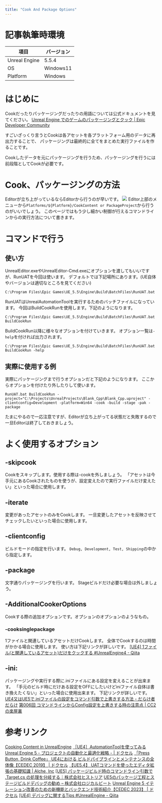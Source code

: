 ```yaml
---
title: "Cook And Package Options"
---
```

# 記事執筆時環境
| 項目              | バージョン       |
|-------------------|------------------|
| Unreal Engine     | 5.5.4            |
| OS           | Windows11   |
| Platform | Windows |

# はじめに
Cookだったりパッケージングだったりの用語については公式ドキュメントを見てください。
[Unreal Engine でのゲームのパッケージングとクック | Epic Developer Community](https://dev.epicgames.com/documentation/ja-jp/unreal-engine/packaging-and-cooking-games-in-unreal-engine)

すごいざっくり言うとCookは各アセットを各プラットフォーム用のデータに再出力することで、
パッケージングは最終的に全てをまとめた実行ファイルを作ることです。

Cookしたデータを元にパッケージングを行うため、パッケージングを行うには前段階としてCookが必要です。

# Cook、パッケージングの方法
Editorが立ち上がっているならEditorから行うのが早いです。
![](https://storage.googleapis.com/zenn-user-upload/e24230320163-20250502.png)
Editor上部のメニューから`Platforms/${Platform}/CookContent or PackageProject`から行うのがいいでしょう。
このページではもう少し細かい制御が行えるコマンドラインからの実行方法について書きます。

# コマンドで行う
## 使い方
UnrealEditor.exeやUnrealEditor-Cmd.exeにオプションを渡してもいいですが、RunUATを今回は使います。
デフォルトでは下記場所にあります。(UE自体やバージョンは適切なところを見てください)
```
C:\Program Files\Epic Games\UE_5.5\Engine\Build\BatchFiles\RunUAT.bat
```

RunUATはUnrealAutomationToolを実行するためのバッチファイルになっています。
今回はBuildCookRunを使用します。下記のようになります。
```
C:\Program Files\Epic Games\UE_5.5\Engine\Build\BatchFiles\RunUAT.bat BuildCookRun
```
BuildCookRun以降に様々なオプションを付けていきます。
オプション一覧は`-help`を付ければ出力されます。
```
C:\Program Files\Epic Games\UE_5.5\Engine\Build\BatchFiles\RunUAT.bat BuildCookRun -help
```

## 実際に使用する例
実際にパッケージングまで行うオプションだと下記のようになります。
ここからオプションを付けたり外したりして使います。
```
RunUAT.bat BuildCookRun -project="C:\Projects\UnrealProjects\Blank_Cpp\Blank_Cpp.uproject" -clientconfig=Development -platform=Win64 -cook -build -stage -pak -package
```
たまにやるので一応注意ですが、Editorが立ち上がってる状態だと失敗するので一旦Editorは終了しておきましょう。

# よく使用するオプション
## -skipcook
Cookをスキップします。使用する際は-cookを外しましょう。
「アセットは今手元にあるCookされたものを使うが、設定変えたので実行ファイルだけ変えたい」といった場合に使用します。

## -iterate
変更があったアセットのみをCookします。
一旦変更したアセットを反映させてチェックしたいといった場合に使用します。

## -clientconfig
ビルドモードの指定を行います。
`Debug, Development, Test, Shipping`の中から指定します。

## -package
文字通りパッケージングを行います。
Stageビルドだけ必要な場合は外しましょう。

## -AdditionalCookerOptions
Cookする際の追加オプションです。オプションのオプションのようなもの。
### -cooksinglepackage
1ファイルと関連しているアセットだけCookします。
全体でCookするのは時間がかかる場合に使用します。
使い方は下記リンクが詳しいです。
[\[UE4\] 1ファイル\(と関連しているアセット\)だけをクックする \#UnrealEngine4 \- Qiita](https://qiita.com/EGJ-Takashi_Suzuki/items/ca9ab04c5b146e3ba5bd)

## -ini:
パッケージングや実行する際に.iniファイルにある設定を変えることが出来ます。
「手元のビルド時にだけある設定をOFFにしたいけどiniファイル自体は書き換えたくない」といった場合に使用出来ます。
下記リンクが詳しいです。
[UE4又はUE5で\.iniファイルの設定をコマンド引数で上書きする方法 \- だらけ者だらけ](https://darakemonodarake.hatenablog.jp/entry/2018/04/20/021034)
[第006回 コマンドラインからConfig設定を上書きする時の注意点 \| CC2の楽屋裏](https://www.cc2.co.jp/blog/?p=21872)

# 参考リンク
[Cooking Content in UnrealEngine](https://dev.epicgames.com/documentation/en-us/unreal-engine/cooking-content-in-unreal-engine)
[［UE4］AutomationToolを使ってみる](https://zenn.dev/kihoku/articles/ad7be2c491cd34)
[Unreal Engine 5 \- プロジェクトの自動化と最適化戦略 \- \| ドクセル](https://www.docswell.com/s/EpicGamesJapan/KYW623-2023-12-21-194650#p24)
[「Press Button, Drink Coffee」 UE4における ビルドパイプラインとメンテナンスの全体像【CEDEC 2019】 \| ドクセル](https://www.docswell.com/s/EpicGamesJapan/KLGQ75-UE4_CEDEC19_BuildPipeline)
[【UE5\.4】 UATコマンドを使ったエディタ拡張の基礎知識 \| Alche, Inc](https://blog.alche.studio/posts/PfeUMj1h44tlMJqJNyEJB/)
[\[UE5\] パッケージビルド時のコマンドライン引数で \.Target\.cs の処理を分岐する｜株式会社ヒストリア](https://historia.co.jp/archives/37811/)
[UE5のパッケージ工程とステージビルドデバッグの勧め – 株式会社ロジカルビート](https://logicalbeat.jp/blog/18908/)
[Unreal Engine 5 イテレーション改善のための新機能とバックエンド技術紹介【CEDEC 2023】 \| ドクセル](https://www.docswell.com/s/EpicGamesJapan/5W1L11-UE5_CEDEC2023_ImproveIteration)
[\[UE4\] デバッグに関するTips \#UnrealEngine \- Qiita](https://qiita.com/donbutsu17/items/93dcf3c3638cd603976f#%E3%82%A4%E3%83%86%E3%83%AC%E3%83%BC%E3%82%B7%E3%83%A7%E3%83%B3)

